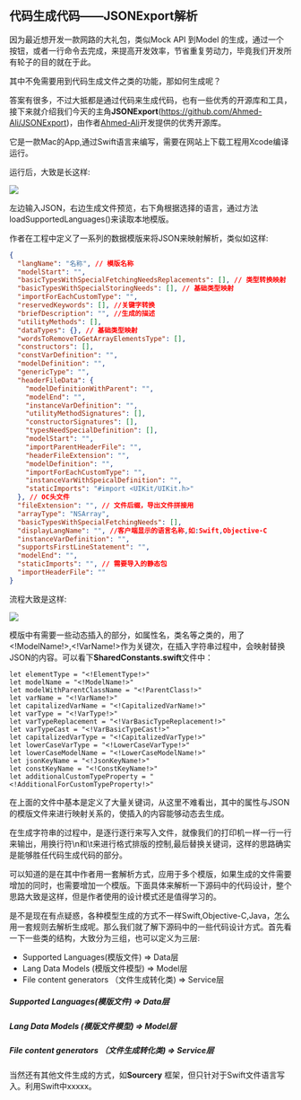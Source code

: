 ## 代码生成代码——JSONExport解析

因为最近想开发一款网路的大礼包，类似Mock API 到Model 的生成，通过一个按钮，或者一行命令去完成，来提高开发效率，节省重复劳动力，毕竟我们开发所有轮子的目的就在于此。

其中不免需要用到代码生成文件之类的功能，那如何生成呢？

答案有很多，不过大抵都是通过代码来生成代码，也有一些优秀的开源库和工具，接下来就介绍我们今天的主角**JSONExport**(https://github.com/Ahmed-Ali/JSONExport)，由作者[Ahmed-Ali](https://github.com/Ahmed-Ali)开发提供的优秀开源库。

它是一款Mac的App,通过Swift语言来编写，需要在网站上下载工程用Xcode编译运行。

运行后，大致是长这样:

![](jsonexport.png)

左边输入JSON，右边生成文件预览，右下角根据选择的语言，通过方法loadSupportedLanguages()来读取本地模版。

作者在工程中定义了一系列的数据模版来将JSON来映射解析，类似如这样:

``` json
{
  "langName": "名称", // 模版名称
  "modelStart": "",
  "basicTypesWithSpecialFetchingNeedsReplacements": [], // 类型转换映射
  "basicTypesWithSpecialStoringNeeds": [], // 基础类型映射
  "importForEachCustomType": "", 
  "reservedKeywords": [], //关键字转换
  "briefDescription": "", //生成的描述
  "utilityMethods": [],
  "dataTypes": {}, // 基础类型映射
  "wordsToRemoveToGetArrayElementsType": [],
  "constructors": [],
  "constVarDefinition": "",
  "modelDefinition": "",
  "genericType": "",
  "headerFileData": {
    "modelDefinitionWithParent": "",
    "modelEnd": "",
    "instanceVarDefinition": "",
    "utilityMethodSignatures": [],
    "constructorSignatures": [],
    "typesNeedSpecialDefinition": [],
    "modelStart": "",
    "importParentHeaderFile": "",
    "headerFileExtension": "",
    "modelDefinition": "",
    "importForEachCustomType": "",
    "instanceVarWithSpeicalDefinition": "",
    "staticImports": "#import <UIKit/UIKit.h>"
  }, // OC头文件
  "fileExtension": "", // 文件后缀，导出文件拼接用
  "arrayType": "NSArray",
  "basicTypesWithSpecialFetchingNeeds": [],
  "displayLangName": "", //客户端显示的语言名称,如:Swift,Objective-C
  "instanceVarDefinition": "",
  "supportsFirstLineStatement": "",
  "modelEnd": "",
  "staticImports": "", // 需要导入的静态包
  "importHeaderFile": ""
}
```



流程大致是这样:

![](progress.png)

模版中有需要一些动态插入的部分，如属性名，类名等之类的，用了<!ModelName!>,<!VarName!>作为关键次，在插入字符串过程中，会映射替换JSON的内容。可以看下**SharedConstants.swift**文件中：

```swif
let elementType = "<!ElementType!>"
let modelName = "<!ModelName!>"
let modelWithParentClassName = "<!ParentClass!>"
let varName = "<!VarName!>"
let capitalizedVarName = "<!CapitalizedVarName!>"
let varType = "<!VarType!>"
let varTypeReplacement = "<!VarBasicTypeReplacement!>"
let varTypeCast = "<!VarBasicTypeCast!>"
let capitalizedVarType = "<!CapitalizedVarType!>"
let lowerCaseVarType = "<!LowerCaseVarType!>"
let lowerCaseModelName = "<!LowerCaseModelName!>"
let jsonKeyName = "<!JsonKeyName!>"
let constKeyName = "<!ConstKeyName!>"
let additionalCustomTypeProperty = "<!AdditionalForCustomTypeProperty!>"
```

在上面的文件中基本是定义了大量关键词，从这里不难看出，其中的属性与JSON的模版文件来进行映射关系的，使插入的内容能够动态去生成。

在生成字符串的过程中，是逐行逐行来写入文件，就像我们的打印机一样一行一行来输出，用换行符\n和\t来进行格式排版的控制,最后替换关键词，这样的思路确实是能够胜任代码生成代码的部分。

可以知道的是在其中作者用一套解析方式，应用于多个模版，如果生成的文件需要增加的同时，也需要增加一个模版。下面具体来解析一下源码中的代码设计，整个思路大致是这样，但是作者使用的设计模式还是值得学习的。

是不是现在有点疑惑，各种模型生成的方式不一样Swift,Objective-C,Java，怎么用一套规则去解析生成呢。那么我们就了解下源码中的一些代码设计方式。首先看一下一些类的结构，大致分为三组，也可以定义为三层:

- Supported Languages(模版文件) => Data层
- Lang Data Models (模版文件模型)  => Model层
- File content generators （文件生成转化类) => Service层

##### Supported Languages(模版文件) => Data层

##### Lang Data Models (模版文件模型)  => Model层

##### File content generators （文件生成转化类) => Service层

当然还有其他文件生成的方式，如**Sourcery** 框架，但只针对于Swift文件语言写入。利用Swift中xxxxx。